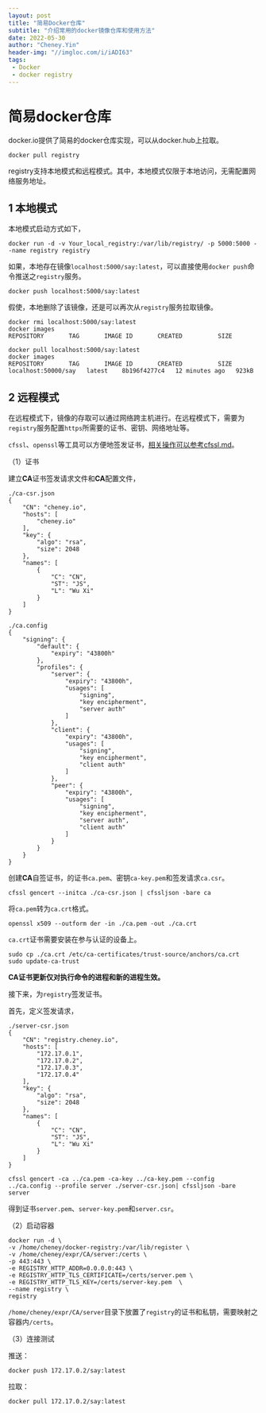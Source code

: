 ```yaml
---
layout: post
title: "简易Docker仓库"
subtitle: "介绍常用的docker镜像仓库和使用方法"
date: 2022-05-30
author: "Cheney.Yin"
header-img: "//imgloc.com/i/iADI63"
tags:
 - Docker
 - docker registry
---
```


# 简易docker仓库

docker.io提供了简易的docker仓库实现，可以从docker.hub上拉取。

```shell
docker pull registry
```

registry支持本地模式和远程模式。其中，本地模式仅限于本地访问，无需配置网络服务地址。

## 1 本地模式

本地模式启动方式如下，

```shell
docker run -d -v Your_local_registry:/var/lib/registry/ -p 5000:5000 --name registry registry
```

如果，本地存在镜像`localhost:5000/say:latest`，可以直接使用`docker push`命令推送之`registry`服务。

```shell
docker push localhost:5000/say:latest
```

假使，本地删除了该镜像，还是可以再次从`registry`服务拉取镜像。

```shell
docker rmi localhost:5000/say:latest
docker images
REPOSITORY       TAG       IMAGE ID       CREATED          SIZE

docker pull localhost:5000/say:latest
docker images
REPOSITORY       TAG       IMAGE ID       CREATED          SIZE
localhost:50000/say   latest    8b196f4277c4   12 minutes ago   923kB
```

## 2 远程模式

在远程模式下，镜像的存取可以通过网络跨主机进行。在远程模式下，需要为`registry`服务配置`https`所需要的证书、密钥、网络地址等。

`cfssl`、`openssl`等工具可以方便地签发证书，[相关操作可以参考cfssl.md](./cfssl.md)。

（1）证书

建立**CA**证书签发请求文件和**CA**配置文件，

```shell
./ca-csr.json
{
    "CN": "cheney.io",
    "hosts": [
        "cheney.io"
    ],
    "key": {
        "algo": "rsa",
        "size": 2048
    },
    "names": [
        {
            "C": "CN",
            "ST": "JS",
            "L": "Wu Xi"
        }
    ]
}

./ca.config
{
    "signing": {
        "default": {
            "expiry": "43800h"
        },
        "profiles": {
            "server": {
                "expiry": "43800h",
                "usages": [
                    "signing",
                    "key encipherment",
                    "server auth"
                ]
            },
            "client": {
                "expiry": "43800h",
                "usages": [
                    "signing",
                    "key encipherment",
                    "client auth"
                ]
            },
			"peer": {
				"expiry": "43800h",
				"usages": [
					"signing",
					"key encipherment",
					"server auth",
					"client auth"
				]
			}
        }
    }
}
```

创建**CA**自签证书，的证书`ca.pem`、密钥`ca-key.pem`和签发请求`ca.csr`。

```shell
cfssl gencert --initca ./ca-csr.json | cfssljson -bare ca
```

将`ca.pem`转为`ca.crt`格式。

```shell
openssl x509 --outform der -in ./ca.pem -out ./ca.crt
```

`ca.crt`证书需要安装在参与认证的设备上。

```shell
sudo cp ./ca.crt /etc/ca-certificates/trust-source/anchors/ca.crt
sudo update-ca-trust
```

**CA证书更新仅对执行命令的进程和新的进程生效。**

接下来，为`registry`签发证书。

首先，定义签发请求，

```shell
./server-csr.json
{
    "CN": "registry.cheney.io",
    "hosts": [
        "172.17.0.1",
		"172.17.0.2",
		"172.17.0.3",
		"172.17.0.4"
    ],
    "key": {
        "algo": "rsa",
        "size": 2048
    },
    "names": [
        {
            "C": "CN",
            "ST": "JS",
            "L": "Wu Xi"
        }
    ]
}
```

```shell
cfssl gencert -ca ../ca.pem -ca-key ../ca-key.pem --config ../ca.config --profile server ./server-csr.json| cfssljson -bare server
```

得到证书`server.pem`、`server-key.pem`和`server.csr`。

（2）启动容器

```shell
docker run -d \
-v /home/cheney/docker-registry:/var/lib/register \
-v /home/cheney/expr/CA/server:/certs \
-p 443:443 \
-e REGISTRY_HTTP_ADDR=0.0.0.0:443 \
-e REGISTRY_HTTP_TLS_CERTIFICATE=/certs/server.pem \
-e REGISTRY_HTTP_TLS_KEY=/certs/server-key.pem  \
--name registry \
registry
```

`/home/cheney/expr/CA/server`目录下放置了`registry`的证书和私钥，需要映射之容器内`/certs`。

（3）连接测试

推送：

```shell
docker push 172.17.0.2/say:latest
```

拉取：

```shell
docker pull 172.17.0.2/say:latest
```



